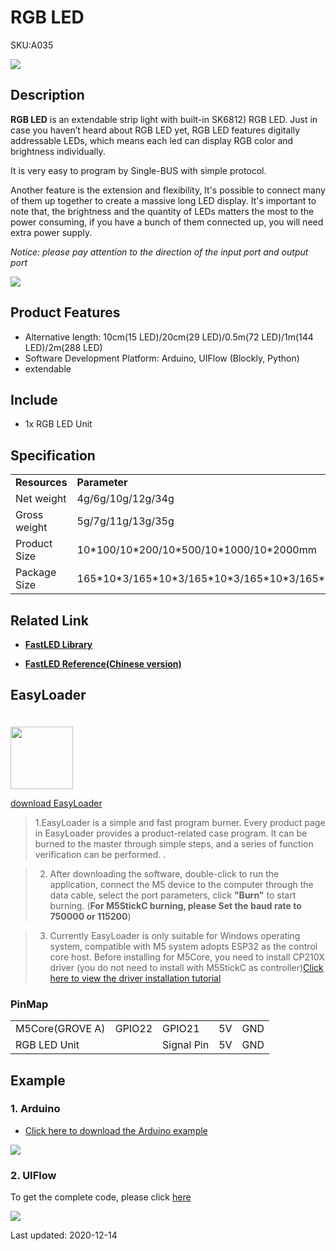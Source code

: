 # RGB LED

<el-tag effect="plain">SKU:A035</el-tag>

<div class="product_pic"><img src="assets/img/product_pics/unit/M5GO_Unit_neopixel.webp"></div>

## Description

**RGB LED** is an extendable strip light with built-in SK6812) RGB LED. Just in case you haven’t heard about RGB LED yet, RGB LED features digitally addressable LEDs, which means each led can display RGB color and brightness individually.

It is very easy to program by Single-BUS with simple protocol.

Another feature is the extension and flexibility, It's possible to connect many of them up together to create a massive long LED display. It's important to note that, the brightness and the quantity of LEDs matters the most to the power consuming, if you have a bunch of them connected up, you will need extra power supply.

*Notice: please pay attention to the direction of the input port and output port*

<img src="assets/img/product_pics/unit/unit_neopixel_02.webp">

## Product Features

- Alternative length: 10cm(15 LED)/20cm(29 LED)/0.5m(72 LED)/1m(144 LED)/2m(288 LED)
- Software Development Platform: Arduino, UIFlow (Blockly, Python)
- extendable

## Include

- 1x RGB LED Unit

## Specification

<table>
   <tr style="font-weight:bold">
      <td>Resources</td>
      <td>Parameter</td>
   </tr>
   <tr>
      <td>Net weight</td>
      <td>4g/6g/10g/12g/34g</td>
   </tr>
   <tr>
      <td>Gross weight</td>
      <td>5g/7g/11g/13g/35g</td>
   </tr>
   <tr>
      <td>Product Size</td>
      <td>10*100/10*200/10*500/10*1000/10*2000mm</td>
   </tr>
   <tr>
      <td>Package Size</td>
      <td>165*10*3/165*10*3/165*10*3/165*10*3/165*10*3mm</td>
   </tr>
 </table>

## Related Link

- **[FastLED Library](https://github.com/FastLED/FastLED/wiki/Overview)**

- **[FastLED Reference(Chinese version)](http://www.taichi-maker.com/homepage/reference-index/arduino-library-index/fastled-library/)**

## EasyLoader

<img src="https://m5stack.oss-cn-shenzhen.aliyuncs.com/image/EasyLoader_logo.webp" width="100px" style="margin-top:20px">

<a href="https://m5stack.oss-cn-shenzhen.aliyuncs.com/EasyLoader/Unit/EasyLoader_NEOPIXEL.exe"><el-button type="primary">download EasyLoader</el-button></a>

>1.EasyLoader is a simple and fast program burner. Every product page in EasyLoader provides a product-related case program. It can be burned to the master through simple steps, and a series of function verification can be performed. .

>2. After downloading the software, double-click to run the application, connect the M5 device to the computer through the data cable, select the port parameters, click **"Burn"** to start burning. (**For M5StickC burning, please Set the baud rate to 750000 or 115200**)

>3. Currently EasyLoader is only suitable for Windows operating system, compatible with M5 system adopts ESP32 as the control core host. Before installing for M5Core, you need to install CP210X driver (you do not need to install with M5StickC as controller)[Click here to view the driver installation tutorial](en/related_documents/M5Burner#install-usb-driver)

### PinMap

<table>
 <tr><td>M5Core(GROVE A)</td><td>GPIO22</td><td>GPIO21</td><td>5V</td><td>GND</td></tr>
 <tr><td>RGB LED Unit</td><td> </td><td>Signal Pin</td><td>5V</td><td>GND</td></tr>
</table>


## Example

### 1. Arduino

- [Click here to download the Arduino example](https://github.com/m5stack/M5Stack/tree/master/examples/Unit/RGB_LED_SK6812/display_rainbow)

<img src="assets/img/product_pics/unit/unit_example/NEOPIXEL/example_unit_neopixel_02.webp">

### 2. UIFlow

To get the complete code, please click [here](https://github.com/m5stack/M5-ProductExampleCodes/tree/master/Unit/NEOPIXEL/UIFlow)

<img src="assets/img/product_pics/unit/unit_example/NEOPIXEL/example_unit_neopixel_01.webp">

<!-- ## Schematic -->

<!-- <img src="assets/img/product_pics/unit/neopixel_sch.JPG"> -->

<el-divider content-position="right">Last updated: 2020-12-14</el-divider>

<script>

   var purchase_link = 'https://m5stack.com/collections/m5-unit/products/neopixel-rgb-leds-cable';


   anchor_search(purchase_link);
   scrollFunc();

</script>
